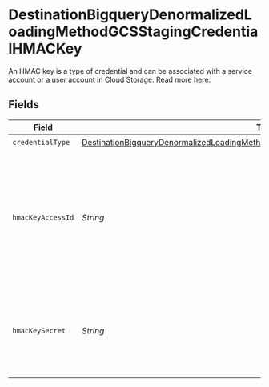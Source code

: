 # DestinationBigqueryDenormalizedLoadingMethodGCSStagingCredentialHMACKey

An HMAC key is a type of credential and can be associated with a service account or a user account in Cloud Storage. Read more <a href="https://cloud.google.com/storage/docs/authentication/hmackeys">here</a>.


## Fields

| Field                                                                                                                                                                                                 | Type                                                                                                                                                                                                  | Required                                                                                                                                                                                              | Description                                                                                                                                                                                           | Example                                                                                                                                                                                               |
| ----------------------------------------------------------------------------------------------------------------------------------------------------------------------------------------------------- | ----------------------------------------------------------------------------------------------------------------------------------------------------------------------------------------------------- | ----------------------------------------------------------------------------------------------------------------------------------------------------------------------------------------------------- | ----------------------------------------------------------------------------------------------------------------------------------------------------------------------------------------------------- | ----------------------------------------------------------------------------------------------------------------------------------------------------------------------------------------------------- |
| `credentialType`                                                                                                                                                                                      | [DestinationBigqueryDenormalizedLoadingMethodGCSStagingCredentialHMACKeyCredentialType](../../models/shared/DestinationBigqueryDenormalizedLoadingMethodGCSStagingCredentialHMACKeyCredentialType.md) | :heavy_check_mark:                                                                                                                                                                                    | N/A                                                                                                                                                                                                   |                                                                                                                                                                                                       |
| `hmacKeyAccessId`                                                                                                                                                                                     | *String*                                                                                                                                                                                              | :heavy_check_mark:                                                                                                                                                                                    | HMAC key access ID. When linked to a service account, this ID is 61 characters long; when linked to a user account, it is 24 characters long.                                                         | 1234567890abcdefghij1234                                                                                                                                                                              |
| `hmacKeySecret`                                                                                                                                                                                       | *String*                                                                                                                                                                                              | :heavy_check_mark:                                                                                                                                                                                    | The corresponding secret for the access ID. It is a 40-character base-64 encoded string.                                                                                                              | 1234567890abcdefghij1234567890ABCDEFGHIJ                                                                                                                                                              |
